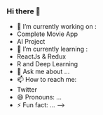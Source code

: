 ### Hi there 👋
- 🔭 I’m currently working on : 
- Complete Movie App 
- AI Project 
- 🌱 I’m currently learning :
- ReactJs & Redux
- R and Deep Learning 
- 💬 Ask me about ...
- 📫 How to reach me:
- Twitter
- 😄 Pronouns: ...
- ⚡ Fun fact: ...
-->
